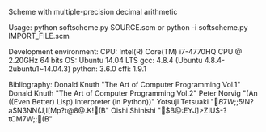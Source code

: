 Scheme with multiple-precision decimal arithmetic

Usage: 
    python softscheme.py SOURCE.scm
    or
    python -i softscheme.py IMPORT_FILE.scm

Development environment:
    CPU: Intel(R) Core(TM) i7-4770HQ CPU @ 2.20GHz 64 bits
     OS: Ubuntu 14.04 LTS
    gcc: 4.8.4 (Ubuntu 4.8.4-2ubuntu1~14.04.3)
 python: 3.6.0
   cffi: 1.9.1

Bibliography:
    Donald Knuth "The Art of Computer Programming Vol.1"
    Donald Knuth "The Art of Computer Programming Vol.2"
    Peter Norvig "(An ((Even Better) Lisp) Interpreter (in Python))"
    Yotsuji Tetsuaki "$B7W;;5!%7%_%e%l!<%7%g%s$N$?$a$N3NN(J,I[Mp?t@8@.K!(B"
    Oishi Shinishi "$B@:EYJ]>ZIU$-?tCM7W;;(B"

